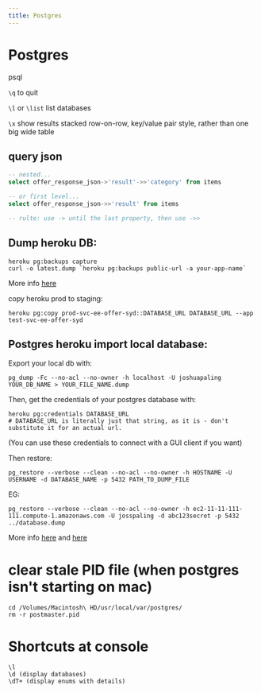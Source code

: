```yaml
---
title: Postgres
---
```


<h1>Postgres</h1>

psql

`\q` to quit

`\l` or `\list` list databases

`\x` show results stacked row-on-row, key/value pair style, rather than one big wide table

## query json

~~~sql
-- nested...
select offer_response_json->'result'->>'category' from items

-- or first level...
select offer_response_json->>'result' from items

-- rulte: use -> until the last property, then use ->>
~~~

## Dump heroku DB:

~~~markup
heroku pg:backups capture
curl -o latest.dump `heroku pg:backups public-url -a your-app-name`
~~~
More info [here](https://devcenter.heroku.com/articles/heroku-postgres-import-export)


copy heroku prod to staging:

~~~markup
heroku pg:copy prod-svc-ee-offer-syd::DATABASE_URL DATABASE_URL --app test-svc-ee-offer-syd
~~~

## Postgres heroku import local database:

Export your local db with:

~~~markup
pg_dump -Fc --no-acl --no-owner -h localhost -U joshuapaling YOUR_DB_NAME > YOUR_FILE_NAME.dump
~~~

Then, get the credentials of your postgres database with:

~~~markup
heroku pg:credentials DATABASE_URL
# DATABASE_URL is literally just that string, as it is - don't substitute it for an actual url.
~~~

(You can use these credentials to connect with a GUI client if you want)

Then restore:

~~~markup
pg_restore --verbose --clean --no-acl --no-owner -h HOSTNAME -U USERNAME -d DATABASE_NAME -p 5432 PATH_TO_DUMP_FILE
~~~

EG:

~~~markup
pg_restore --verbose --clean --no-acl --no-owner -h ec2-11-11-111-111.compute-1.amazonaws.com -U josspaling -d abc123secret -p 5432 ../database.dump
~~~

More info [here](http://stackoverflow.com/questions/11890084/importing-a-postgresql-dump-to-heroku) and [here](https://devcenter.heroku.com/articles/heroku-postgres-import-export)


# clear stale PID file (when postgres isn't starting on mac)

~~~markup
cd /Volumes/Macintosh\ HD/usr/local/var/postgres/
rm -r postmaster.pid
~~~

# Shortcuts at console

~~~markup
\l
\d (display databases)
\dT+ (display enums with details)
~~~
